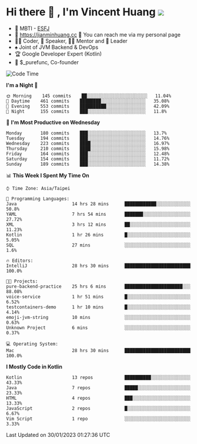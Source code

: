 # Hi there 👋 , I'm Vincent Huang ![](https://komarev.com/ghpvc/?username=Jian-Min-Huang)
- 👀 MBTI - [ESFJ](https://www.16personalities.com/esfj-personality)
- 💎 https://jianminhuang.cc 🙋 You can reach me via my personal page
- 👨‍💻 Coder, 🎤 Speaker, 👨‍🏫 Mentor and 🚀 Leader
- ♠️ Joint of JVM Backend & DevOps
- 🏆 Google Developer Expert (Kotlin)
- 💼 $_purefunc, Co-founder

<!--START_SECTION:waka-->
![Code Time](http://img.shields.io/badge/Code%20Time-1%2C505%20hrs%2018%20mins-blue)

**I'm a Night 🦉** 

```text
🌞 Morning    145 commits    ██░░░░░░░░░░░░░░░░░░░░░░░   11.04% 
🌆 Daytime    461 commits    ████████░░░░░░░░░░░░░░░░░   35.08% 
🌃 Evening    553 commits    ██████████░░░░░░░░░░░░░░░   42.09% 
🌙 Night      155 commits    ███░░░░░░░░░░░░░░░░░░░░░░   11.8%

```
📅 **I'm Most Productive on Wednesday** 

```text
Monday       180 commits    ███░░░░░░░░░░░░░░░░░░░░░░   13.7% 
Tuesday      194 commits    ███░░░░░░░░░░░░░░░░░░░░░░   14.76% 
Wednesday    223 commits    ████░░░░░░░░░░░░░░░░░░░░░   16.97% 
Thursday     210 commits    ████░░░░░░░░░░░░░░░░░░░░░   15.98% 
Friday       164 commits    ███░░░░░░░░░░░░░░░░░░░░░░   12.48% 
Saturday     154 commits    ███░░░░░░░░░░░░░░░░░░░░░░   11.72% 
Sunday       189 commits    ███░░░░░░░░░░░░░░░░░░░░░░   14.38%

```


📊 **This Week I Spent My Time On** 

```text
⌚︎ Time Zone: Asia/Taipei

💬 Programming Languages: 
Java                     14 hrs 28 mins      ████████████░░░░░░░░░░░░░   50.8% 
YAML                     7 hrs 54 mins       ███████░░░░░░░░░░░░░░░░░░   27.72% 
XML                      3 hrs 12 mins       ██░░░░░░░░░░░░░░░░░░░░░░░   11.23% 
Kotlin                   1 hr 26 mins        █░░░░░░░░░░░░░░░░░░░░░░░░   5.05% 
SQL                      27 mins             ░░░░░░░░░░░░░░░░░░░░░░░░░   1.6%

🔥 Editors: 
IntelliJ                 28 hrs 30 mins      █████████████████████████   100.0%

🐱‍💻 Projects: 
pure-backend-practice    25 hrs 6 mins       ██████████████████████░░░   88.08% 
voice-service            1 hr 51 mins        █░░░░░░░░░░░░░░░░░░░░░░░░   6.52% 
testcontainers-demo      1 hr 10 mins        █░░░░░░░░░░░░░░░░░░░░░░░░   4.14% 
emoji-jvm-string         10 mins             ░░░░░░░░░░░░░░░░░░░░░░░░░   0.63% 
Unknown Project          6 mins              ░░░░░░░░░░░░░░░░░░░░░░░░░   0.37%

💻 Operating System: 
Mac                      28 hrs 30 mins      █████████████████████████   100.0%

```

**I Mostly Code in Kotlin** 

```text
Kotlin                   13 repos            ██████████░░░░░░░░░░░░░░░   43.33% 
Java                     7 repos             █████░░░░░░░░░░░░░░░░░░░░   23.33% 
HTML                     4 repos             ███░░░░░░░░░░░░░░░░░░░░░░   13.33% 
JavaScript               2 repos             █░░░░░░░░░░░░░░░░░░░░░░░░   6.67% 
Vim Script               1 repo              ░░░░░░░░░░░░░░░░░░░░░░░░░   3.33%

```



 Last Updated on 30/01/2023 01:27:36 UTC
<!--END_SECTION:waka-->
